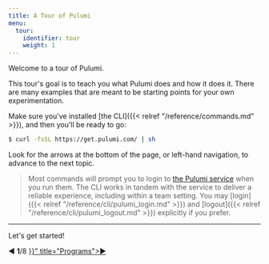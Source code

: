 ```yaml
---
title: A Tour of Pulumi
menu:
  tour:
    identifier: tour
    weight: 1
---
```


Welcome to a tour of Pulumi.

This tour's goal is to teach you what Pulumi does and how it does it.  There are many examples that are meant to
be starting points for your own experimentation.

Make sure you've installed [the CLI]({{< relref "/reference/commands.md" >}}), and then you'll be ready to go:

```bash
$ curl -fsSL https://get.pulumi.com/ | sh
```

Look for the arrows at the bottom of the page, or left-hand navigation, to advance to the next topic.

> Most commands will prompt you to login to [the Pulumi service](https://app.pulumi.com/) when you run them.  The CLI
> works in tandem with the service to deliver a reliable experience, including within a team setting. You may
> [login]({{< relref "/reference/cli/pulumi_login.md" >}}) and [logout]({{< relref "/reference/cli/pulumi_logout.md" >}}) explicitly if you prefer.

***

Let's get started!

<div class="tour-nav">
    <a class="tour-button disabled">◀</a>
    <span class="tour-index"><strong>1</strong>/8</span>
    <a class="tour-button enabled" href="{{< relref "basics-programs.md" >}}" title="Programs">▶</a>
</div>
